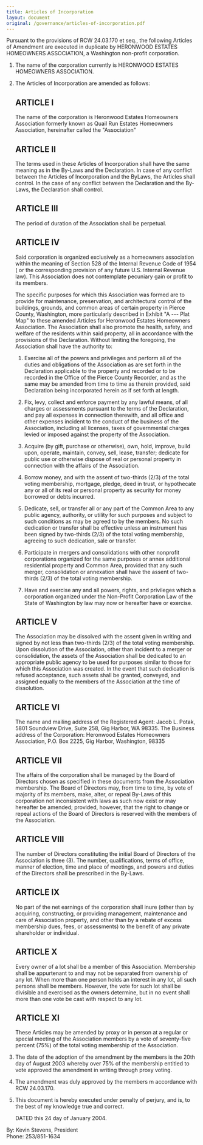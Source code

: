 ```yaml
---
title: Articles of Incorporation
layout: document
original: /governance/articles-of-incorporation.pdf
---
```


Pursuant to the provisions of RCW 24.03.170 et seq., the following Articles of Amendment are executed in duplicate by HERONWOOD ESTATES HOMEOWNERS ASSOCIATION, a Washington non-profit corporation.

1. The name of the corporation currently is HERONWOOD ESTATES HOMEOWNERS ASSOCIATION. 

2. The Articles of Incorporation are amended as follows:
    
    ## ARTICLE I
    
    The name of the corporation is Heronwood Estates Homeowners Association formerly known as Quail Run Estates Homeowners Association, hereinafter called the "Association" 
    
    ## ARTICLE II 
    
    The terms used in these Articles of Incorporation shall have the same meaning as in the By-Laws and the Declaration. In case of any conflict between the Articles of Incorporation and the By­Laws, the Articles shall control. In the case of any conflict between the Declaration and the By­Laws, the Declaration shall control. 
    
    ## ARTICLE III 
    
    The period of duration of the Association shall be perpetual. 
    
    ## ARTICLE IV 
    
    Said corporation is organized exclusively as a homeowners association within the meaning of Section 528 of the Internal Revenue Code of 1954 ( or the corresponding provision of any future U.S. Internal Revenue law). This Association does not contemplate pecuniary gain or profit to its members. 
    
    The specific purposes for which this Association was formed are to provide for maintenance, preservation, and architectural control of the buildings, grounds, and common areas of certain property in Pierce County, Washington, more particularly described in Exhibit "A --- Plat Map" to these amended Articles for Heronwood Estates Homeowners Association. The Association shall also promote the health, safety, and welfare of the residents within said property, all in accordance with the provisions of the Declaration. Without limiting the foregoing, the Association shall have the authority to: 
    
    1. Exercise all of the powers and privileges and perform all of the duties and obligations of the Association as are set forth in the Declaration applicable to the property and recorded or to be recorded in the Office of the Pierce County Recorder, and as the same may be amended from time to time as therein provided, said Declaration being incorporated herein as if set forth at length.
    
    2. Fix, levy, collect and enforce payment by any lawful means, of all charges or assessments pursuant to the terms of the Declaration, and pay all expenses in connection therewith, and all office and other expenses incident to the conduct of the business of the Association, including all licenses, taxes of governmental charges levied or imposed against the property of the Association.
    
    3. Acquire (by gift, purchase or otherwise), own, hold, improve, build upon, operate, maintain, convey, sell, lease, transfer; dedicate for public use or otherwise dispose of real or personal property in connection with the affairs of the Association.
    
    4. Borrow money, and with the assent of two-thirds (2/3) of the total voting membership, mortgage, pledge, deed in trust, or hypothecate any or all of its real or personal property as security for money borrowed or debts incurred.
    
    5. Dedicate, sell, or transfer all or any part of the Common Area to any public agency, authority, or utility for such purposes and subject to such conditions as may be agreed to by the members. No such dedication or transfer shall be effective unless an instrument has been signed by two-thirds (2/3) of the total voting membership, agreeing to such dedication, sale or transfer.
    
    6. Participate in mergers and consolidations with other nonprofit corporations organized for the same purposes or annex additional residential property and Common Area, provided that any such merger, consolidation or annexation shall have the assent of two-thirds (2/3) of the total voting membership.
    
    7. Have and exercise any and all powers, rights, and privileges which a corporation organized under the Non-Profit Corporation Law of the State of Washington by law may now or hereafter have or exercise.
    
    ## ARTICLE V 
    
    The Association may be dissolved with the assent given in writing and signed by not less than two-thirds (2/3) of the total voting membership. Upon dissolution of the Association, other than incident to a merger or consolidation, the assets of the Association shall be dedicated to an appropriate public agency to be used for purposes similar to those for which this Association was created. In the event that such dedication is refused acceptance, such assets shall be granted, conveyed, and assigned equally to the members of the Association at the time of dissolution. 
    
    ## ARTICLE VI 
    
    The name and mailing address of the Registered Agent: Jacob L. Potak, 5801 Soundview Drive, Suite 258, Gig Harbor, WA 98335. The Business address of the Corporation: Heronwood Estates Homeowners Association, P.O. Box 2225, Gig Harbor, Washington, 98335 
    
    ## ARTICLE VII 
    
    The affairs of the corporation shall be managed by the Board of Directors chosen as specified in these documents from the Association membership. The Board of Directors may, from time to time, by vote of majority of its members, make, alter, or repeal By-Laws of this corporation not inconsistent with laws as such now exist or may hereafter be amended; provided, however, that the right to change or repeal actions of the Board of Directors is reserved with the members of the Association. 
    
    ## ARTICLE VIII 
    
    The number of Directors constituting the initial Board of Directors of the Association is three (3). The number, qualifications, terms of office, manner of election, time and place of meetings, and powers and duties of the Directors shall be prescribed in the By-Laws. 
    
    ## ARTICLE IX 
    
    No part of the net earnings of the corporation shall inure (other than by acquiring, constructing, or providing management, maintenance and care of Association property, and other than by a rebate of excess membership dues, fees, or assessments) to the benefit of any private shareholder or individual. 
    
    ## ARTICLE X
    
    Every owner of a lot shall be a member of this Association. Membership shall be appurtenant to and may not be separated from ownership of any lot. When more than one person holds an interest in any lot, all such persons shall be members. However, the vote for such lot shall be divisible and exercised as the owners determine, but in no event shall more than one vote be cast with respect to any lot. 
    
    ## ARTICLE XI 
    
    These Articles may be amended by proxy or in person at a regular or special meeting of the Association members by a vote of seventy-five percent (75%) of the total voting membership of the Association. 

3. The date of the adoption of the amendment by the members is the 20th day of August 2003 whereby over 75% of the membership entitled to vote approved the amendment in writing through proxy voting. 

4. The amendment was duly approved by the members m accordance with RCW 24.03.170. 

5. This document is hereby executed under penalty of perjury, and is, to the best of my knowledge true and correct. 

    DATED this 24 day of January 2004.

By: Kevin Stevens, President\
Phone: 253/851-1634
